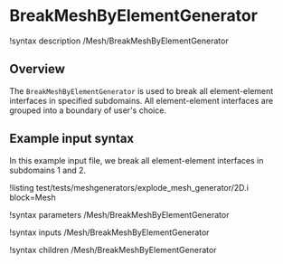 # BreakMeshByElementGenerator

!syntax description /Mesh/BreakMeshByElementGenerator

## Overview

The `BreakMeshByElementGenerator` is used to break all element-element interfaces in specified subdomains. All element-element interfaces are grouped into a boundary of user's choice.

## Example input syntax

In this example input file, we break all element-element interfaces in subdomains 1 and 2.

!listing test/tests/meshgenerators/explode_mesh_generator/2D.i block=Mesh

!syntax parameters /Mesh/BreakMeshByElementGenerator

!syntax inputs /Mesh/BreakMeshByElementGenerator

!syntax children /Mesh/BreakMeshByElementGenerator
